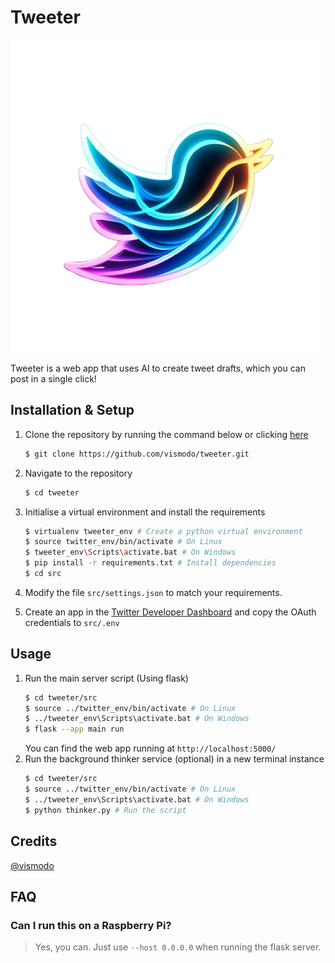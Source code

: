 # Tweeter

![logo](./src/media/logo.png)

Tweeter is a web app that uses AI to create tweet drafts, which you can post in a single click!

## Installation & Setup
1. Clone the repository by running the command below or clicking [here](https://github.com/vismodo/tweeter/archive/refs/heads/main.zip)
    ```bash
    $ git clone https://github.com/vismodo/tweeter.git
    ```
2. Navigate to the repository
    ```bash
    $ cd tweeter
    ```
3. Initialise a virtual environment and install the requirements
    ```bash
    $ virtualenv tweeter_env # Create a python virtual environment
    $ source twitter_env/bin/activate # On Linux
    $ tweeter_env\Scripts\activate.bat # On Windows
    $ pip install -r requirements.txt # Install dependencies
    $ cd src
    ```

4. Modify the file `src/settings.json` to match your requirements.

5. Create an app in the [Twitter Developer Dashboard](https://developer.twitter.com/en/portal/dashboard) and copy the OAuth credentials to `src/.env`

## Usage

1. Run the main server script (Using flask)
    ```bash
    $ cd tweeter/src
    $ source ../twitter_env/bin/activate # On Linux
    $ ../tweeter_env\Scripts\activate.bat # On Windows
    $ flask --app main run
    ```
    You can find the web app running at `http://localhost:5000/`
2. Run the background thinker service (optional) in a new terminal instance
    ```bash
    $ cd tweeter/src
    $ source ../twitter_env/bin/activate # On Linux
    $ ../tweeter_env\Scripts\activate.bat # On Windows
    $ python thinker.py # Run the script
    ```

## Credits

[@vismodo](https://github.com/vismodo)

## FAQ
### Can I run this on a Raspberry Pi?
> Yes, you can. Just use `--host 0.0.0.0` when running the flask server.